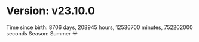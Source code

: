 # Version: v23.10.0
Time since birth: 8706 days, 208945 hours, 12536700 minutes, 752202000 seconds
Season: Summer ☀️
